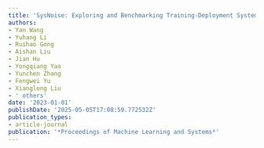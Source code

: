 ```yaml
---
title: 'SysNoise: Exploring and Benchmarking Training-Deployment System Inconsistency'
authors:
- Yan Wang
- Yuhang Li
- Ruihao Gong
- Aishan Liu
- Jian Hu
- Yongqiang Yao
- Yunchen Zhang
- Fengwei Yu
- Xianglong Liu
- ' others'
date: '2023-01-01'
publishDate: '2025-05-05T17:08:59.772532Z'
publication_types:
- article-journal
publication: '*Proceedings of Machine Learning and Systems*'
---
```

